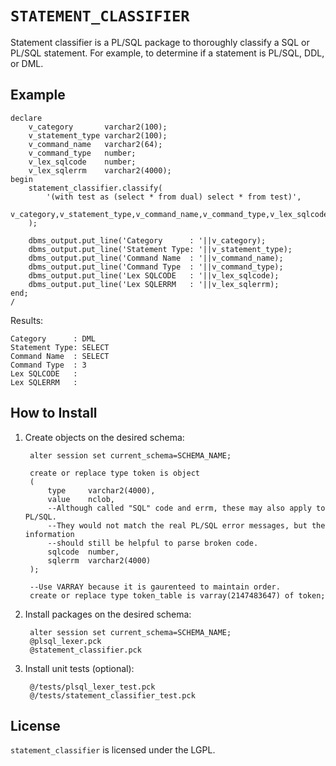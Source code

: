 `STATEMENT_CLASSIFIER`
============

Statement classifier is a PL/SQL package to thoroughly classify a SQL or PL/SQL statement.  For example, to determine if a statement is PL/SQL, DDL, or DML.


## Example

    declare
        v_category       varchar2(100);
        v_statement_type varchar2(100);
        v_command_name   varchar2(64);
        v_command_type   number;
        v_lex_sqlcode    number;
        v_lex_sqlerrm    varchar2(4000);
    begin
        statement_classifier.classify(
            '(with test as (select * from dual) select * from test)',
            v_category,v_statement_type,v_command_name,v_command_type,v_lex_sqlcode,v_lex_sqlerrm
        );

        dbms_output.put_line('Category      : '||v_category);
        dbms_output.put_line('Statement Type: '||v_statement_type);
        dbms_output.put_line('Command Name  : '||v_command_name);
        dbms_output.put_line('Command Type  : '||v_command_type);
        dbms_output.put_line('Lex SQLCODE   : '||v_lex_sqlcode);
        dbms_output.put_line('Lex SQLERRM   : '||v_lex_sqlerrm);
    end;
    /

Results:

    Category      : DML
    Statement Type: SELECT
    Command Name  : SELECT
    Command Type  : 3
    Lex SQLCODE   : 
    Lex SQLERRM   : 


## How to Install

1. Create objects on the desired schema:

        alter session set current_schema=SCHEMA_NAME;
        
        create or replace type token is object
        (
            type     varchar2(4000),
            value    nclob,
            --Although called "SQL" code and errm, these may also apply to PL/SQL.
            --They would not match the real PL/SQL error messages, but the information
            --should still be helpful to parse broken code.
            sqlcode  number,
            sqlerrm  varchar2(4000)
        );
        
        --Use VARRAY because it is gaurenteed to maintain order.
        create or replace type token_table is varray(2147483647) of token;

2. Install packages on the desired schema:

        alter session set current_schema=SCHEMA_NAME;
        @plsql_lexer.pck
        @statement_classifier.pck

3. Install unit tests (optional):

        @/tests/plsql_lexer_test.pck
        @/tests/statement_classifier_test.pck

## License
`statement_classifier` is licensed under the LGPL.
